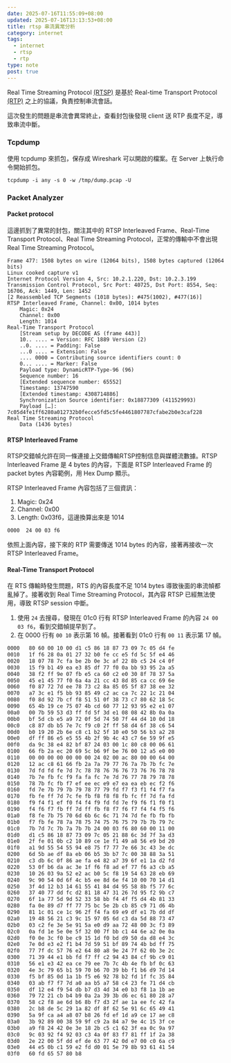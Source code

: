 ```yaml
---
date: 2025-07-16T11:55:09+08:00
updated: 2025-07-16T13:13:53+08:00
title: rtsp 串流異常分析
category: internet
tags:
  - internet
  - rtsp
  - rtp
type: note
post: true
---
```


Real Time Streaming Protocol [(RTSP)](https://datatracker.ietf.org/doc/html/rfc2326) 是基於 Real-time Transport Protocol [(RTP)](https://datatracker.ietf.org/doc/html/rfc3550) 之上的協議，負責控制串流會話。

這次發生的問題是串流會異常終止，查看封包後發現 client 送 RTP 長度不足，導致串流中斷。

<!--more-->

### Tcpdump

使用 tcpdump 來抓包，保存成 Wireshark 可以開啟的檔案。在 Server 上執行命令開始抓包。

```shell
tcpdump -i any -s 0 -w /tmp/dump.pcap -U
```

### Packet Analyzer

#### Packet protocol

這邊抓到了異常的封包，關注其中的 RTSP Interleaved Frame、Real-Time Transport Protocol、Real Time Streaming Protocol，正常的傳輸中不會出現 Real Time Streaming Protocol。

```text
Frame 477: 1508 bytes on wire (12064 bits), 1508 bytes captured (12064 bits)
Linux cooked capture v1
Internet Protocol Version 4, Src: 10.2.1.220, Dst: 10.2.3.199
Transmission Control Protocol, Src Port: 40725, Dst Port: 8554, Seq: 16706, Ack: 1449, Len: 1452
[2 Reassembled TCP Segments (1018 bytes): #475(1002), #477(16)]
RTSP Interleaved Frame, Channel: 0x00, 1014 bytes
    Magic: 0x24
    Channel: 0x00
    Length: 1014
Real-Time Transport Protocol
    [Stream setup by DECODE AS (frame 443)]
    10.. .... = Version: RFC 1889 Version (2)
    ..0. .... = Padding: False
    ...0 .... = Extension: False
    .... 0000 = Contributing source identifiers count: 0
    0... .... = Marker: False
    Payload type: DynamicRTP-Type-96 (96)
    Sequence number: 16
    [Extended sequence number: 65552]
    Timestamp: 13747590
    [Extended timestamp: 4308714886]
    Synchronization Source identifier: 0x18877309 (411529993)
    Payload […]: 7c05d4fe1ff6280a012732b0fecce5fd5c5fe4461807787cfabe2b0e3caf228
Real Time Streaming Protocol
    Data (1436 bytes)
```

#### RTSP Interleaved Frame

RTSP交錯幀允許在同一條連接上交錯傳輸RTSP控制信息與媒體流數據。RTSP Interleaved Frame 是 4 bytes 的內容，下面是 RTSP Interleaved Frame 的 packet bytes 內容範例，用 Hex Dump 顯示。

RTSP Interleaved Frame 內容包括了三個資訊：

  1. Magic: 0x24
  2. Channel: 0x00
  3. Length: 0x03f6，這邊換算出來是 1014

```txt
0000  24 00 03 f6
```

依照上面內容，接下來的 RTP 需要傳送 1014 bytes 的內容，接著再接收一次 RTSP Interleaved Frame。

#### Real-Time Transport Protocol

在 RTS 傳輸時發生問題，RTS 的內容長度不足 1014 bytes 導致後面的串流幀都亂掉了。接著收到 Real Time Streaming Protocol，其內容 RTSP 已經無法使用，導致 RTSP session 中斷。

1. 使用 `24` 去搜尋，發現在 01c0 行有 RTSP Interleaved Frame 的內容 `24 00 03 f6`，看到交錯幀提早到了。
2. 在 0000 行有 `00 10` 表示第 16 幀。接著看到 01c0 行有 `00 11` 表示第 17 幀。

```txt
0000   80 60 00 10 00 d1 c5 86 18 87 73 09 7c 05 d4 fe
0010   1f f6 28 0a 01 27 32 b0 fe cc e5 fd 5c 5f e4 46
0020   18 07 78 7c fa be 2b 0e 3c af 22 8b c5 24 c4 0f
0030   15 f9 b1 49 ea e3 85 df 77 f0 0a bb 93 95 2a a5
0040   38 f2 ff 9e 07 fb e5 ca 60 c2 e0 30 8f 78 37 5a
0050   45 e1 45 77 f0 6a 4a 21 cc 43 8d 85 ca cc 69 6e
0060   f0 87 72 7d ee 78 73 c2 8a 85 05 5f 87 38 ee 32
0070   a7 3c e1 f5 bb 93 85 49 c2 ac ca 7c 22 1c 21 04
0080   f0 8d 92 7b cf f8 51 51 0f 38 73 c7 80 62 18 5c
0090   65 4b 19 ce 75 07 4b cd 60 77 12 93 95 e2 e1 07
00a0   00 7b 59 53 d3 ff fd 5f 3d e1 08 08 42 8b 0a 0a
00b0   bf 5d cb e5 a9 72 0f 5d 74 50 7f 44 d4 10 0d 18
00c0   c8 87 db b5 7e 7c f9 c0 2f ff 58 d4 6f 38 c6 54
00d0   b0 19 20 2b 6e c8 c1 b2 5f 10 e0 50 56 b3 a2 28
00e0   df ff 86 e5 e5 55 4b 2f 9b 4c 43 c7 6e 59 9f e5
00f0   da 9c 38 e4 82 bf 87 24 03 00 1c 80 c8 00 06 61
0100   66 fb 2a ec 20 69 5c b6 9f be 76 00 12 a5 e0 00
0110   00 00 00 00 00 00 00 24 02 00 ac 80 00 00 64 00
0120   12 ac c8 61 66 fb 2a 7a 79 77 76 7a 7b 7b fc 7e
0130   7d fd fd fe 7d 7c 78 78 76 76 76 73 76 76 78 78
0140   7b 7e fb fc f9 fa fa fc 7e 7d 76 77 78 79 78 78
0150   78 7b fc fb f7 ef ee ec e9 e7 ea ea eb ec f2 f6
0160   fd 7e 7b 79 7b 79 78 77 79 fd f7 f3 f1 f4 f7 fa
0170   fb fe ff 7d 7c fe fb f8 f8 f8 fb fc ff 7d fa fd
0180   f9 f4 f1 ef f0 f4 f4 f9 fd fd 7e f9 f6 f1 f0 f1
0190   f4 f6 f7 fb ff 7d ff fb f8 f7 f6 f7 f4 f4 f5 f6
01a0   f8 fe 7b 75 70 6d 6b 6c 6c 71 74 7d fe fb fb fb
01b0   f7 fb fe 78 7a 78 75 74 75 76 75 79 7b 7b 79 7c
01c0   7b 7d 7c 7b 7a 7b 7b 24 00 03 f6 80 60 00 11 00
01d0   d1 c5 86 18 87 73 09 7c 05 21 88 6c 3d 7f 3a d3
01e0   2f fe 01 0b c2 10 89 ce 1e f1 49 a8 56 e9 bd 20
01f0   a1 9d 55 54 55 94 e8 75 f7 77 7e 66 3c 43 3e dc
0200   6d 5b ae df 8a eb 06 b5 3b b7 7c 00 38 88 3a 51
0210   c3 db 6c 0f 86 ae fa e4 82 a7 39 6f e1 1a d2 fd
0220   53 0f b6 da ac 3e 1f f6 f8 ad ef 77 f6 a3 cb a5
0230   10 26 03 9a 52 e2 ac b0 5c f8 19 54 63 28 eb 69
0240   9c 90 54 0d 6f 4c b5 ee 8d 6e f4 10 00 70 14 d1
0250   3f 4d 12 b3 14 61 55 41 84 d4 95 58 8b f5 77 6c
0260   37 40 77 dd fc d2 81 18 47 31 26 7d 95 f2 9b c7
0270   6f 1a 77 5d 9d 52 33 58 bb f4 4f f5 d4 4b 81 33
0280   fa 0e 89 d7 ff 77 75 bc 5e 2b cb 85 c9 71 d6 4b
0290   81 1c 01 ce 1c 96 2f f4 fa 69 e9 df e1 7b dd df
02a0   19 48 56 21 c3 9c 15 97 05 6d c3 da 5d 88 73 47
02b0   03 c2 fe 3e 5e 91 5a e0 d9 aa 72 48 00 3c f3 89
02c0   0a fd 1e 5e 0e 5f 32 00 7f bb c1 44 6e a2 0e 0a
02d0   f0 0e 3c f0 be c9 15 1d f0 bd d9 50 da d8 e4 3c
02e0   7e 0d e3 e2 f1 b4 7d 59 51 bf 89 74 4b bd ff 75
02f0   77 7f dc 57 76 e2 64 80 a8 9e 24 7f 62 0b 3e 2c
0300   71 39 44 e1 bb fd f7 ff c2 94 43 84 cf 9b c9 01
0310   56 e1 e3 42 ea ce 79 ee 7b 7c 4b 4e fb bf 0c 63
0320   4e 3c 79 65 b1 59 70 b6 70 39 bb f1 b6 d9 7d 14
0330   f5 bf 85 0d 1a 1b f5 e6 92 78 b2 fd 1f fc 35 84
0340   03 ab f7 f7 7d a0 aa b5 a7 58 c4 23 fe 71 d4 cb
0350   df 12 e4 f9 54 db b7 d3 4d 34 e0 b3 f8 1a 1b ae
0360   79 72 21 cb b4 b9 0a 2a 39 3b d6 ec 61 80 28 a7
0370   58 c2 f8 ae 6d b6 8b f7 d3 2f ae 1a ee fc 42 fa
0380   2c b8 de 5c 29 1a 82 df 8f 62 5e 91 6c 65 49 41
0390   5a 9f ca a4 a8 07 b8 26 fd ef 1d a9 ce 17 ae c8
03a0   3b 92 89 00 38 59 9f c9 2a 84 a7 9e 4c 15 3f ce
03b0   a9 f8 24 42 0e 3e 18 2b c5 c1 62 3f ea 0c 9a 97
03c0   9c 03 92 f4 92 03 c3 4a 0f 83 f7 81 ff 1f 2a 38
03d0   2e 22 00 5f dd ef de 63 77 42 0d e7 00 c0 6a c9
03e0   44 e5 0b c1 59 e2 fd d0 01 5e 79 8b 93 61 41 54
03f0   60 fd 65 57 80 b8
```
